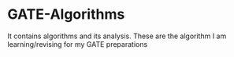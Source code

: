 # GATE-Algorithms
It contains algorithms and its analysis. These are the algorithm I am learning/revising for my GATE preparations
